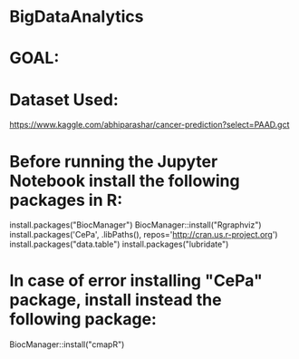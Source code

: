 # BigDataAnalytics

# GOAL:

# Dataset Used:
https://www.kaggle.com/abhiparashar/cancer-prediction?select=PAAD.gct

# Before running the Jupyter Notebook install the following packages in R:
install.packages("BiocManager")
BiocManager::install("Rgraphviz")
install.packages('CePa', .libPaths(), repos='http://cran.us.r-project.org')
install.packages("data.table")
install.packages("lubridate")

# In case of error installing "CePa" package, install instead the following package:
BiocManager::install("cmapR")


